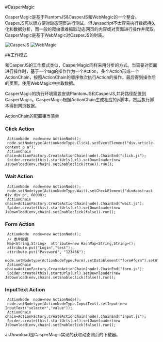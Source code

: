 #CasperMagic

CasperMagic是基于PlantomJS&CasperJS和WebMagic的一个整合。CasperJS可以很方便对动态网页进行测试，但Javascript不太容易执行数据持久化和数据分析，而一般的爬虫很难抓取动态网页的内容或对页面进行操作并爬取。CasperMagic是基于WebMagic对CasperJS的封装。

![CasperJS](http://docs.casperjs.org/en/latest/_images/casperjs-logo.png "CasperJS")
![WebMagic](https://raw.github.com/code4craft/webmagic/master/assets/logo.jpg "WebMagic")


##工作模式

和CasperJS的工作模式类似，CasperMagic同样采用分步的方式。当需要对页面进行操作时，基于一个tag的操作作为一个Action，多个Action形成一个ActionChain，按照ActionChain的顺序依次执行Action的操作，最后得到操作后的页面，使用WebMagic中抽取数据。

CasperMagic的执行环境需要安装PlantomJS和CasperJS,并将路径配置到CasperMagic。CasperMagic根据ActionChain生成相应的js脚本，然后执行脚本得到网页数据。

ActionChain的配置相当简单

### Click Action
```
 ActionNode  node=new ActionNode();
 node.setNodetype(ActionNodeType.Click).setEventElement("div.article-content p a");
 ActionChain  chain=ActionFactory.CreateActionChain(node).ChainEnd("click.js");
 Spider.create(this).startUrls(url).setDownloader(new JsDownload(env,chain).setEnableclick(true)).run();
```

### Wait Action
```
 ActionNode  node=new ActionNode();
 node.setNodetype(ActionNodeType.Wait).setCheckElement("div#abstract div div p", 60000);
 ActionChain  chain=ActionFactory.CreateActionChain(node).ChainEnd("wait.js");
 Spider.create(this).startUrls(url).setDownloader(new JsDownload(env,chain).setEnableclick(false)).run();
```

### Form Action
```
 ActionNode  node=new ActionNode();
 // 表单数据
 Map<String,String>  attribute=new HashMap<String,String>();
 attribute.put("Login","test");
 attribute.put("Password", "123456");
 node.setNodetype(ActionNodeType.Form).setDataElement("form#form").setAttribute(attribute).setCheckElement("div#link_list",7000);
 ActionChain  chain=ActionFactory.CreateActionChain(node).ChainEnd("form.js");
 Spider.create(this).startUrls(url).setDownloader(new JsDownload(env,chain).setEnableclick(false)).run();
```

### InputText Action
```
 ActionNode  node=new ActionNode();
 node.setNodetype(ActionNodeType.InputText).setInput(new InputText("selector","value"));
 ActionChain  chain=ActionFactory.CreateActionChain(node).ChainEnd("input.js");
 Spider.create(this).startUrls(url).setDownloader(new JsDownload(env,chain).setEnableclick(false)).run();
```

JsDownload是CasperMagic实现的获取动态网页的下载器。
